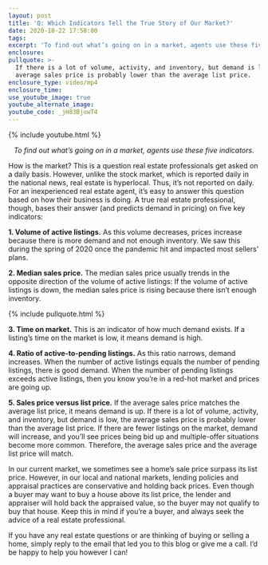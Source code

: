 ```yaml
---
layout: post
title: 'Q: Which Indicators Tell the True Story of Our Market?'
date: 2020-10-22 17:58:00
tags:
excerpt: 'To find out what’s going on in a market, agents use these five indicators.'
enclosure:
pullquote: >-
  If there is a lot of volume, activity, and inventory, but demand is low, the
  average sales price is probably lower than the average list price.
enclosure_type: video/mp4
enclosure_time:
use_youtube_image: true
youtube_alternate_image:
youtube_code: _jH83BjuwT4
---
```


{% include youtube.html %}

<p style="text-align: center;"><em>To find out what’s going on in a market, agents use these five indicators.</em></p>

How is the market? This is a question real estate professionals get asked on a daily basis. However, unlike the stock market, which is reported daily in the national news, real estate is hyperlocal. Thus, it’s not reported on daily. For an inexperienced real estate agent, it’s easy to answer this question based on how their business is doing. A true real estate professional, though, bases their answer (and predicts demand in pricing) on five key indicators:

**1\. Volume of active listings.** As this volume decreases, prices increase because there is more demand and not enough inventory. We saw this during the spring of 2020 once the pandemic hit and impacted most sellers’ plans.&nbsp;

**2\. Median sales price.** The median sales price usually trends in the opposite direction of the volume of active listings: If the volume of active listings is down, the median sales price is rising because there isn’t enough inventory.

{% include pullquote.html %}

**3\. Time on market.** This is an indicator of how much demand exists. If a listing’s time on the market is low, it means demand is high.

**4\. Ratio of active-to-pending listings.** As this ratio narrows, demand increases. When the number of active listings equals the number of pending listings, there is good demand. When the number of pending listings exceeds active listings, then you know you’re in a red-hot market and prices are going up.&nbsp;

**5\. Sales price versus list price.** If the average sales price matches the average list price, it means demand is up. If there is a lot of volume, activity, and inventory, but demand is low, the average sales price is probably lower than the average list price. If there are fewer listings on the market, demand will increase, and you’ll see prices being bid up and multiple-offer situations become more common. Therefore, the average sales price and the average list price will match.&nbsp;

In our current market, we sometimes see a home’s sale price surpass its list price. However, in our local and national markets, lending policies and appraisal practices are conservative and holding back prices. Even though a buyer may want to buy a house above its list price, the lender and appraiser will hold back the appraised value, so the buyer may not qualify to buy that house. Keep this in mind if you’re a buyer, and always seek the advice of a real estate professional.&nbsp;

If you have any real estate questions or are thinking of buying or selling a home, simply reply to the email that led you to this blog or give me a call. I’d be happy to help you however I can\!